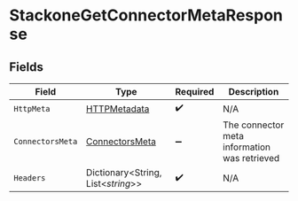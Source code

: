 # StackoneGetConnectorMetaResponse


## Fields

| Field                                                       | Type                                                        | Required                                                    | Description                                                 |
| ----------------------------------------------------------- | ----------------------------------------------------------- | ----------------------------------------------------------- | ----------------------------------------------------------- |
| `HttpMeta`                                                  | [HTTPMetadata](../../Models/Components/HTTPMetadata.md)     | :heavy_check_mark:                                          | N/A                                                         |
| `ConnectorsMeta`                                            | [ConnectorsMeta](../../Models/Components/ConnectorsMeta.md) | :heavy_minus_sign:                                          | The connector meta information was retrieved                |
| `Headers`                                                   | Dictionary<String, List<*string*>>                          | :heavy_check_mark:                                          | N/A                                                         |